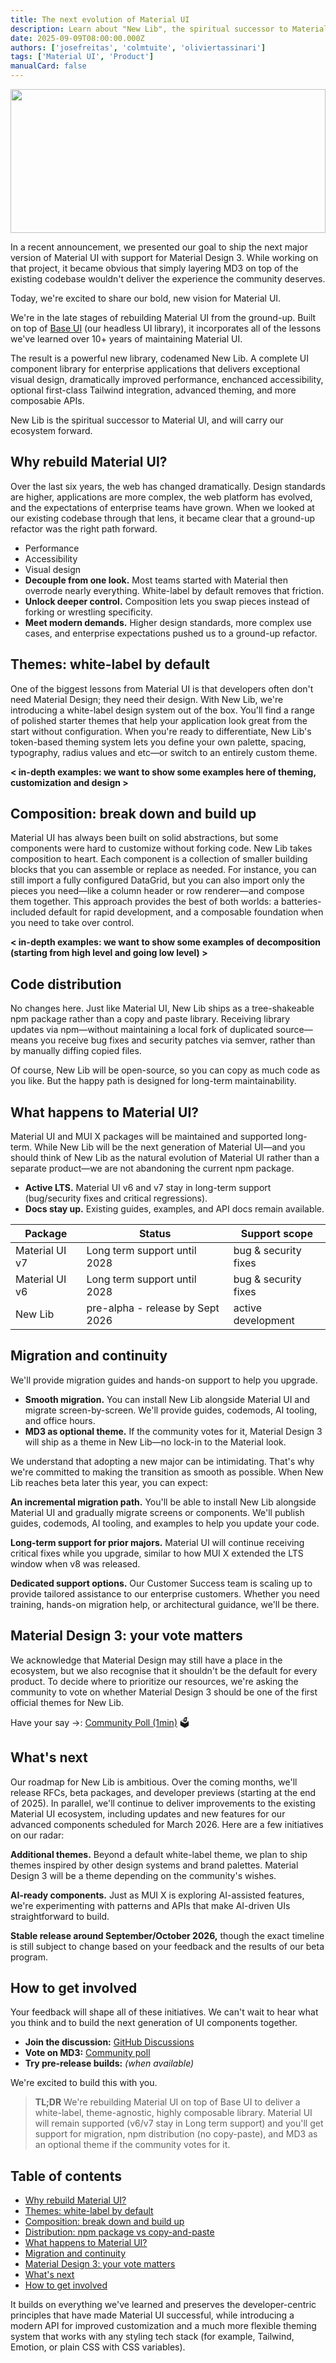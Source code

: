 ```yaml
---
title: The next evolution of Material UI
description: Learn about "New Lib", the spiritual successor to Material UI.
date: 2025-09-09T08:00:00.000Z
authors: ['josefreitas', 'colmtuite', 'oliviertassinari']
tags: ['Material UI', 'Product']
manualCard: false
---
```


<style>
  #blog-responsive-image {
    height: 230px;
    @media (max-width: 600px) {
      height: 167px;
    }
  }
</style>

<a href="https://github.com/newco/New Lib">
  <img
    id="blog-responsive-image"
    src="/static/blog/material-ui-next-summer-2025/intro.png"
    alt=""
    height="2400"
    width="800"
    style="width: 100%; object-fit: cover; object-position: center; border: 0px;"
  />
</a>

In a recent announcement, we presented our goal to ship the next major version of Material UI with support for Material Design 3. While working on that project, it became obvious that simply layering MD3 on top of the existing codebase wouldn't deliver the experience the community deserves.

Today, we're excited to share our bold, new vision for Material UI.

We're in the late stages of rebuilding Material UI from the ground-up. Built on top of [Base UI](https://mui.com/base-ui/) (our headless UI library), it incorporates all of the lessons we've learned over 10+ years of maintaining Material UI.

The result is a powerful new library, codenamed New Lib. A complete UI component library for enterprise applications that delivers exceptional visual design, dramatically improved performance, enchanced accessibility, optional first-class Tailwind integration, advanced theming, and more composabie APIs.

New Lib is the spiritual successor to Material UI, and will carry our ecosystem forward.

## Why rebuild Material UI?

Over the last six years, the web has changed dramatically. Design standards are higher, applications are more complex, the web platform has evolved, and the expectations of enterprise teams have grown. When we looked at our existing codebase through that lens, it became clear that a ground-up refactor was the right path forward.

- Performance
- Accessibility
- Visual design
- **Decouple from one look.** Most teams started with Material then overrode nearly everything. White-label by default removes that friction.
- **Unlock deeper control.** Composition lets you swap pieces instead of forking or wrestling specificity.
- **Meet modern demands.** Higher design standards, more complex use cases, and enterprise expectations pushed us to a ground-up refactor.

## Themes: white-label by default

One of the biggest lessons from Material UI is that developers often don't need Material Design; they need their design. With New Lib, we're introducing a white-label design system out of the box. You'll find a range of polished starter themes that help your application look great from the start without configuration. When you're ready to differentiate, New Lib's token-based theming system lets you define your own palette, spacing, typography, radius values and etc—or switch to an entirely custom theme.

**< in-depth examples: we want to show some examples here of theming, customization and design >**

## Composition: break down and build up

Material UI has always been built on solid abstractions, but some components were hard to customize without forking code. New Lib takes composition to heart. Each component is a collection of smaller building blocks that you can assemble or replace as needed. For instance, you can still import a fully configured DataGrid, but you can also import only the pieces you need—like a column header or row renderer—and compose them together. This approach provides the best of both worlds: a batteries-included default for rapid development, and a composable foundation when you need to take over control.

**< in-depth examples: we want to show some examples of decomposition (starting from high level and going low level) >**

## Code distribution

No changes here. Just like Material UI, New Lib ships as a tree-shakeable npm package rather than a copy and paste library. Receiving library updates via npm—without maintaining a local fork of duplicated source—means you receive bug fixes and security patches via semver, rather than by manually diffing copied files.

Of course, New Lib will be open-source, so you can copy as much code as you like. But the happy path is designed for long-term maintainability.

## What happens to Material UI?

Material UI and MUI X packages will be maintained and supported long-term. While New Lib will be the next generation of Material UI—and you should think of New Lib as the natural evolution of Material UI rather than a separate product—we are not abandoning the current npm package.

- **Active LTS.** Material UI v6 and v7 stay in long-term support (bug/security fixes and critical regressions).
- **Docs stay up.** Existing guides, examples, and API docs remain available.

| Package        | Status                          | Support scope        |
| -------------- | -------------------------------- | -------------------- |
| Material UI v7 | Long term support until 2028     | bug & security fixes |
| Material UI v6 | Long term support until 2028     | bug & security fixes |
| New Lib        | pre-alpha - release by Sept 2026 | active development   |

## Migration and continuity

We'll provide migration guides and hands-on support to help you upgrade.

- **Smooth migration.** You can install New Lib alongside Material UI and migrate screen-by-screen. We'll provide guides, codemods, AI tooling, and office hours.
- **MD3 as optional theme.** If the community votes for it, Material Design 3 will ship as a theme in New Lib—no lock-in to the Material look.

We understand that adopting a new major can be intimidating. That's why we're committed to making the transition as smooth as possible. When New Lib reaches beta later this year, you can expect:

**An incremental migration path.** You'll be able to install New Lib alongside Material UI and gradually migrate screens or components. We'll publish guides, codemods, AI tooling, and examples to help you update your code.

**Long-term support for prior majors.** Material UI will continue receiving critical fixes while you upgrade, similar to how MUI X extended the LTS window when v8 was released.

**Dedicated support options.** Our Customer Success team is scaling up to provide tailored assistance to our enterprise customers. Whether you need training, hands-on migration help, or architectural guidance, we'll be there.

## Material Design 3: your vote matters

We acknowledge that Material Design may still have a place in the ecosystem, but we also recognise that it shouldn't be the default for every product. To decide where to prioritize our resources, we're asking the community to vote on whether Material Design 3 should be one of the first official themes for New Lib.

Have your say →: [Community Poll (1min)](https://tally.so/r/w8X8Po) 🗳️

## What's next

Our roadmap for New Lib is ambitious. Over the coming months, we'll release RFCs, beta packages, and developer previews (starting at the end of 2025). In parallel, we'll continue to deliver improvements to the existing Material UI ecosystem, including updates and new features for our advanced components scheduled for March 2026. Here are a few initiatives on our radar:

**Additional themes.** Beyond a default white-label theme, we plan to ship themes inspired by other design systems and brand palettes. Material Design 3 will be a theme depending on the community's wishes.

**AI-ready components.** Just as MUI X is exploring AI-assisted features, we're experimenting with patterns and APIs that make AI-driven UIs straightforward to build.

**Stable release around September/October 2026,** though the exact timeline is still subject to change based on your feedback and the results of our beta program.

## How to get involved

Your feedback will shape all of these initiatives. We can't wait to hear what you think and to build the next generation of UI components together.

- **Join the discussion:** [GitHub Discussions](https://github.com/mui/material-ui/discussions)
- **Vote on MD3:** [Community poll](https://tally.so/r/w8X8Po)
- **Try pre-release builds:** _(when available)_

We're excited to build this with you.

> **TL;DR** We're rebuilding Material UI on top of Base UI to deliver a white-label, theme-agnostic, highly composable library. Material UI will remain supported (v6/v7 stay in Long term support) and you'll get support for migration, npm distribution (no copy-paste), and MD3 as an optional theme if the community votes for it.

## Table of contents

- [Why rebuild Material UI?](#why-rebuild-material-ui)
- [Themes: white-label by default](#themes-white-label-by-default)
- [Composition: break down and build up](#composition-break-down-and-build-up)
- [Distribution: npm package vs copy-and-paste](#distribution-npm-package-vs-copy-and-paste)
- [What happens to Material UI?](#what-happens-to-material-ui)
- [Migration and continuity](#migration-and-continuity)
- [Material Design 3: your vote matters](#material-design-3-your-vote-matters)
- [What's next](#whats-next)
- [How to get involved](#how-to-get-involved)

It builds on everything we've learned and preserves the developer-centric principles that have made Material UI successful, while introducing a modern API for improved customization and a much more flexible theming system that works with any styling tech stack (for example, Tailwind, Emotion, or plain CSS with CSS variables).
